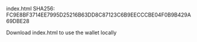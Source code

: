 index.html SHA256: FC9E8BF3714EE7995D25216B63DD8C87123C6B9EECCCBE04F0B9B429A69DBE28

Download index.html to use the wallet locally